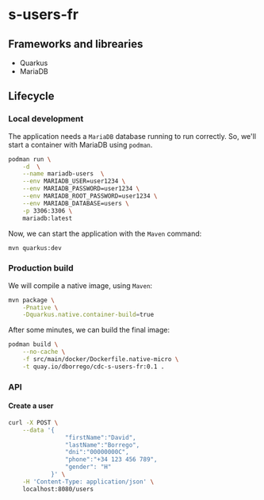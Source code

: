 # s-users-fr

## Frameworks and librearies

* Quarkus
* MariaDB

## Lifecycle

### Local development

The application needs a ```MariaDB``` database running to run correctly. So, we'll start a container with MariaDB using ```podman```.

```bash
podman run \
    -d  \
    --name mariadb-users  \
    --env MARIADB_USER=user1234 \
    --env MARIADB_PASSWORD=user1234 \
    --env MARIADB_ROOT_PASSWORD=user1234 \
    --env MARIADB_DATABASE=users \
    -p 3306:3306 \
    mariadb:latest
```

Now, we can start the application with the ```Maven``` command:

```bash
mvn quarkus:dev
```

### Production build

We will compile a native image, using ```Maven```:

```bash
mvn package \
    -Pnative \
    -Dquarkus.native.container-build=true
```

After some minutes, we can build the final image:

```bash
podman build \
    --no-cache \
    -f src/main/docker/Dockerfile.native-micro \
    -t quay.io/dborrego/cdc-s-users-fr:0.1 .
```

### API

#### Create a user

```bash
curl -X POST \
    --data '{ 
                "firstName":"David", 
                "lastName":"Borrego", 
                "dni":"00000000C", 
                "phone":"+34 123 456 789", 
                "gender": "H" 
            }' \
    -H 'Content-Type: application/json' \
    localhost:8080/users
```